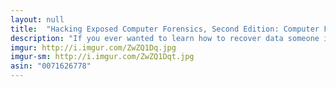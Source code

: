 ```yaml
---
layout: null
title:  "Hacking Exposed Computer Forensics, Second Edition: Computer Forensics Secrets & Solutions"
description: "If you ever wanted to learn how to recover data someone is trying to hide, you should read this book. It covers how to retrieve deleted data from hard drives, view your victim's internet history to see where they have been online, and unencrypt passwords that have been hidden with asterisk stars (encrypted passwords that look like this: *****)."
imgur: http://i.imgur.com/ZwZQ1Dq.jpg
imgur-sm: http://i.imgur.com/ZwZQ1Dqt.jpg
asin: "0071626778"
---
```

